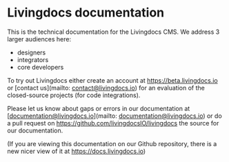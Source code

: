 # Livingdocs documentation

This is the technical documentation for the Livingdocs CMS. We address 3 larger audiences here:
- designers
- integrators
- core developers

To try out Livingdocs either create an account at https://beta.livingdocs.io or [contact us](mailto: contact@livingdocs.io) for an evaluation of the closed-source projects (for code integrations).


Please let us know about gaps or errors in our documentation at [documentation@livingdocs.io](mailto: documentation@livingdocs.io) or do a pull request on https://github.com/livingdocsIO/livingdocs the source for our documentation.


(If you are viewing this documentation on our Github repository, there is a new nicer view of it at https://docs.livingdocs.io)
